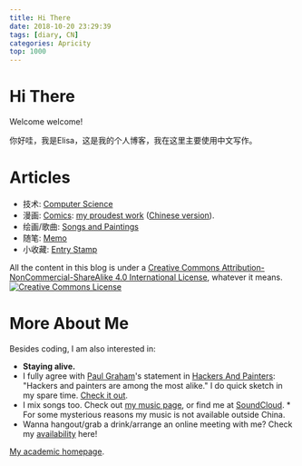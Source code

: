 ```yaml
---
title: Hi There
date: 2018-10-20 23:29:39
tags: [diary, CN]
categories: Apricity
top: 1000
---
```


# Hi There
Welcome welcome! 

你好哇，我是Elisa，这是我的个人博客，我在这里主要使用中文写作。

# Articles

* 技术: [Computer Science](http://etsai.site/categories/CS/) 
* 漫画: [Comics](http://etsai.site/tags/comics/): [my proudest work](https://etsai.site/Total-Perspective-Vortex-EN/) ([Chinese version](https://etsai.site/Total-Perspective-Vortex/)).
* 绘画/歌曲: [Songs and Paintings](http://etsai.site/categories/Apricity/) 
* 随笔: [Memo](http://etsai.site/categories/Memo/) 
* 小收藏: [Entry Stamp](http://etsai.site/tags/entry-stamp/) 


All the content in this blog is under a <a rel="license" href="http://creativecommons.org/licenses/by-nc-sa/4.0/">Creative Commons Attribution-NonCommercial-ShareAlike 4.0 International License</a>, whatever it means.
<br />
<a rel="license" href="http://creativecommons.org/licenses/by-nc-sa/4.0/"><img alt="Creative Commons License" style="border-width:0" src="https://i.creativecommons.org/l/by-nc-sa/4.0/88x31.png" /></a>

<!--more-->

# More About Me


Besides coding, I am also interested in:

* **Staying alive.**
* I fully agree with [Paul Graham](https://en.wikipedia.org/wiki/Paul_Graham_(programmer))'s statement in [Hackers And Painters](http://www.paulgraham.com/hp.html):
  "Hackers and painters are among the most alike."
  I do quick sketch in my spare time. [Check it out](https://www.instagram.com/elisatdraws/).
* I mix songs too. Check out [my music page](https://music.163.com/#/artist?id=12158117), or find me at [SoundCloud](https://soundcloud.com/elisastayshere).
  \* For some mysterious reasons my music is not available outside China.
* Wanna hangout/grab a drink/arrange an online meeting with me? Check my [availability](https://etsai.site/about/) here!

[My academic homepage](http://home.ustc.edu.cn/~elisa/).

